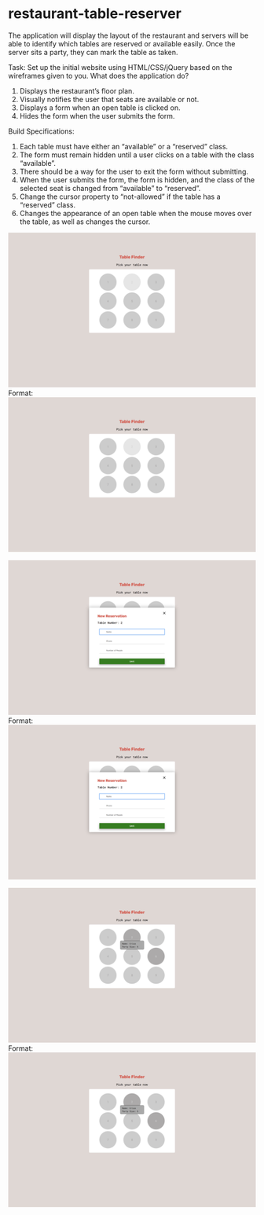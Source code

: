 # restaurant-table-reserver
 The application will display the layout of the restaurant and servers will be able to identify which tables are reserved or available easily. Once the server sits a party, they can mark the table as taken.

Task: Set up the initial website using HTML/CSS/jQuery based on the wireframes given to you.
What does the application do?

1. Displays the restaurant’s floor plan.
2. Visually notifies the user that seats are available or not.
3. Displays a form when an open table is clicked on.
4. Hides the form when the user submits the form.

Build Specifications:
1. Each table must have either an “available” or a “reserved” class.
2. The form must remain hidden until a user clicks on a table with the class “available”.
3. There should be a way for the user to exit the form without submitting.
4. When the user submits the form, the form is hidden, and the class of the selected seat
is changed from “available” to “reserved”.
5. Change the cursor property to “not-allowed” if the table has a “reserved” class.
6. Changes the appearance of an open table when the mouse moves over the table, as
well as changes the cursor.

![Table Reserver](images/table-on-hover.png)
Format: ![Screenshot with hover effect for selecting table](images/table-on-hover.png)

![Table Reserver](images/reserve-form.png)
Format: ![Reservation form](images/reserve-form.png)

![Table Reserver](images/tool-tip-reserved.png)
Format: ![Tooltip for reservation on hover](images/tool-tip-reserved.png)
